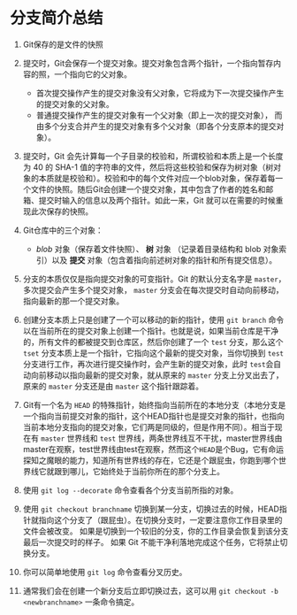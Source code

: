 # 分支简介总结

1. Git保存的是文件的快照
2. 提交时，Git会保存一个提交对象。提交对象包含两个指针，一个指向暂存内容的照，一个指向它的父对象。
   - 首次提交操作产生的提交对象没有父对象，它将成为下一次提交操作产生的提交对象的父对象。
   - 普通提交操作产生的提交对象有一个父对象（即上一次的提交对象）， 而由多个分支合并产生的提交对象有多个父对象（即各个分支原本的提交对象）。

3. 提交时，Git 会先计算每一个子目录的校验和，所谓校验和本质上是一个长度为 40 的 SHA-1 值的字符串的文件，然后将这些校验和保存为树对象（树对象的本质就是校验和）。校验和中的每个文件对应一个blob对象，保存着每一个文件的快照。随后Git会创建一个提交对象，其中包含了作者的姓名和邮箱、提交时输入的信息以及两个指针。如此一来，Git 就可以在需要的时候重现此次保存的快照。
4. Git仓库中的三个对象：
   - *blob* 对象（保存着文件快照）、 **树** 对象 （记录着目录结构和 blob 对象索引）以及 **提交** 对象（包含着指向前述树对象的指针和所有提交信息）。
5. 分支的本质仅仅是指向提交对象的可变指针。Git 的默认分支名字是 `master`，多次提交会产生多个提交对象， `master` 分支会在每次提交时自动向前移动，指向最新的那一个提交对象。
6. 创建分支本质上只是创建了一个可以移动的新的指针，使用 `git branch` 命令以在当前所在的提交对象上创建一个指针。也就是说，如果当前仓库是干净的，所有文件的都被提交到仓库区，然后你创建了一个 `test` 分支，那么这个 `tset` 分支本质上是一个指针，它指向这个最新的提交对象，当你切换到 `test` 分支进行工作，再次进行提交操作时，会产生新的提交对象，此时 `test`会自动向前移动以指向最新的提交对象，就从原来的 `master` 分支上分叉出去了，原来的 `master` 分支还是由 `master` 这个指针跟踪着。

7. Git有一个名为 `HEAD` 的特殊指针，始终指向当前所在的本地分支（本地分支是一个指向当前提交对象的指针，这个HEAD指针也是提交对象的指针，也指向当前本地分支指向的提交对象，它们两是同级的，但是作用不同）。相当于现在有 `master` 世界线和 `test` 世界线，两条世界线互不干扰，master世界线由master在观察，test世界线由test在观察，然而这个`HEAD`是个Bug，它有命运探知之魔眼的能力，知道所有世界线的存在，它还是个跟屁虫，你跑到哪个世界线它就跟到哪儿，它始终处于当前你所在的那个分支上。

8. 使用 `git log --decorate` 命令查看各个分支当前所指的对象。
9. 使用 `git checkout branchname` 切换到某一分支，切换过去的时候，HEAD指针就指向这个分支了（跟屁虫）。在切换分支时，一定要注意你工作目录里的文件会被改变。 如果是切换到一个较旧的分支，你的工作目录会恢复到该分支最后一次提交时的样子。 如果 Git 不能干净利落地完成这个任务，它将禁止切换分支。

10. 你可以简单地使用 `git log` 命令查看分叉历史。 
11. 通常我们会在创建一个新分支后立即切换过去，这可以用 `git checkout -b <newbranchname>` 一条命令搞定。